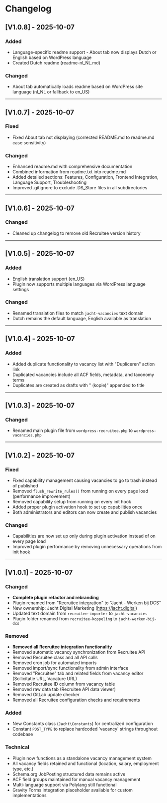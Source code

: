 # Changelog

## [V1.0.8] - 2025-10-07

### Added
* Language-specific readme support - About tab now displays Dutch or English based on WordPress language
* Created Dutch readme (readme-nl_NL.md)

### Changed
* About tab automatically loads readme based on WordPress site language (nl_NL or fallback to en_US)

---

## [V1.0.7] - 2025-10-07

### Fixed
* Fixed About tab not displaying (corrected README.md to readme.md case sensitivity)

### Changed
* Enhanced readme.md with comprehensive documentation
* Combined information from readme.txt into readme.md
* Added detailed sections: Features, Configuration, Frontend Integration, Language Support, Troubleshooting
* Improved .gitignore to exclude .DS_Store files in all subdirectories

---

## [V1.0.6] - 2025-10-07

### Changed
* Cleaned up changelog to remove old Recruitee version history

---

## [V1.0.5] - 2025-10-07

### Added
* English translation support (en_US)
* Plugin now supports multiple languages via WordPress language settings

### Changed
* Renamed translation files to match `jacht-vacancies` text domain
* Dutch remains the default language, English available as translation

---

## [V1.0.4] - 2025-10-07

### Added
* Added duplicate functionality to vacancy list with "Dupliceren" action link
* Duplicated vacancies include all ACF fields, metadata, and taxonomy terms
* Duplicates are created as drafts with " (kopie)" appended to title

---

## [V1.0.3] - 2025-10-07

### Changed
* Renamed main plugin file from `wordpress-recruitee.php` to `wordpress-vacancies.php`

---

## [V1.0.2] - 2025-10-07

### Fixed
* Fixed capability management causing vacancies to go to trash instead of published
* Removed `flush_rewrite_rules()` from running on every page load (performance improvement)
* Removed capability setup from running on every init hook
* Added proper plugin activation hook to set up capabilities once
* Both administrators and editors can now create and publish vacancies

### Changed
* Capabilities are now set up only during plugin activation instead of on every page load
* Improved plugin performance by removing unnecessary operations from init hook

---

## [V1.0.1] - 2025-10-07

### Changed
* **Complete plugin refactor and rebranding**
* Plugin renamed from "Recruitee integration" to "Jacht - Werken bij DCS"
* New ownership: Jacht Digital Marketing (https://jacht.digital)
* Updated text domain from `recruitee-importer` to `jacht-vacancies`
* Plugin folder renamed from `recruitee-koppeling` to `jacht-werken-bij-dcs`

### Removed
* **Removed all Recruitee integration functionality**
* Removed automatic vacancy synchronization from Recruitee API
* Removed Recruitee class and all API calls
* Removed cron job for automated imports
* Removed import/sync functionality from admin interface
* Removed "Recruitee" tab and related fields from vacancy editor (Sollicitatie URL, Vacature URL)
* Removed Recruitee ID column from vacancy table
* Removed raw data tab (Recruitee API data viewer)
* Removed GitLab update checker
* Removed all Recruitee configuration checks and requirements

### Added
* New Constants class (`Jacht\Constants`) for centralized configuration
* Constant `POST_TYPE` to replace hardcoded 'vacancy' strings throughout codebase

### Technical
* Plugin now functions as a standalone vacancy management system
* All vacancy fields retained and functional (location, salary, employment type, etc.)
* Schema.org JobPosting structured data remains active
* ACF field groups maintained for manual vacancy management
* Multi-language support via Polylang still functional
* Gravity Forms integration placeholder available for custom implementations
